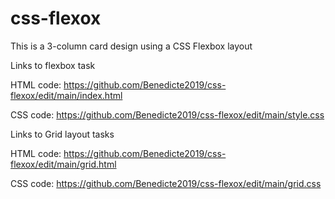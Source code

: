 # css-flexox
This is a 3-column card design using a CSS Flexbox layout

Links to flexbox task

HTML code: https://github.com/Benedicte2019/css-flexox/edit/main/index.html

CSS code: https://github.com/Benedicte2019/css-flexox/edit/main/style.css


Links to Grid layout tasks

HTML code: https://github.com/Benedicte2019/css-flexox/edit/main/grid.html

CSS code: https://github.com/Benedicte2019/css-flexox/edit/main/grid.css
